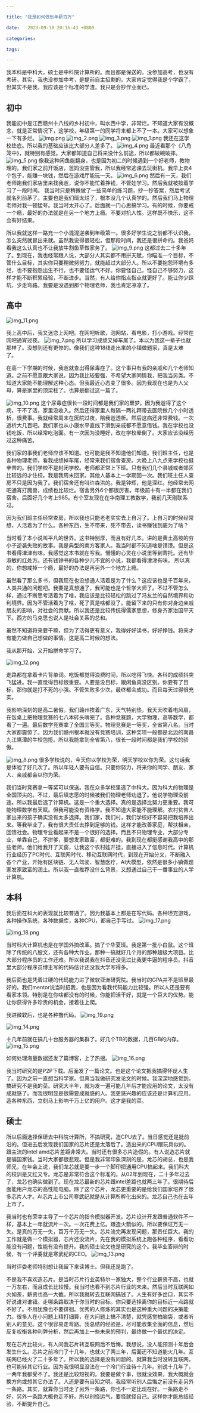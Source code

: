 ```yaml
---

title: "我是如何做到年薪百万"

date:   2023-09-18 20:16:43 +0800

categories:

tags:

---
```



我本科是中科大，硕士是中科院计算所的。而且都是保送的，没参加高考，也没有考研。其实，我也没参加中考，是提前自主招剩的。大家肯定觉得我是个学霸了。但其实不是我，我应该是个标准的学渣。我只是会抄作业而已。

## 初中

我能初中是江西赣州十八线的乡村初中，叫水西中学，非常烂。不知道大家有没概念，就是正常情况下，这学校，年级第一的同学将来都上不了一本。大家可以想象一下有多烂。
![img.png](../assets/images/2023-09-18-我是如何做到年薪百万/img.png)
![img_2.png](../assets/images/2023-09-18-我是如何做到年薪百万/img_2.png)
![img_3.png](../assets/images/2023-09-18-我是如何做到年薪百万/img_3.png)
![img_1.png](../assets/images/2023-09-18-我是如何做到年薪百万/img_1.png)
我还在这学校垫底。所以我的基础应该比大部分人差多了。
![img_4.png](../assets/images/2023-09-18-我是如何做到年薪百万/img_4.png)
最近看那个《八角笼中》，就特别有感觉。大家都知道自己将来没什么前途，所以都破碗破摔。
![img_5.png](../assets/images/2023-09-18-我是如何做到年薪百万/img_5.png)
像我这种闲鱼能翻身，也是因为初二的时候遇到一个好老师，教物理的。我们家之前开饭店，爸妈没空管我，所以我经常逃课去玩街机。我早上卖4个包子，能赚一块钱，然后在游戏厅能玩一天。
![img_6.png](../assets/images/2023-09-18-我是如何做到年薪百万/img_6.png)
然后有一天，我们老师跑我们家店里来找我爸，说你不能忙着挣钱，不管娃学习。然后我就被按着学习了一段时间。
我当时只是稍微做了一些简单的练习题，抄一抄答案，然后考试就名列前茅了。主要也是我们班太烂了，根本没几个认真学的。然后我们马上物理老师对我一顿猛夸。我当时太开心了。后面就一门心思搞学习。有的时候，你要戒一个瘾，最好的办法就是在另一个地方上瘾。不要对抗人性。这样既不快乐，这不会有好结果。

所以我就这样一路充一个小混混逆袭到年级第一。很多好学生说之前都不认识我，怎么突然就冒出来就。虽然我说得很轻松，但那段时间，我还是很拼命的。我爸妈看我这么认真也不让我放牛割鱼草做家务了。
![img_9.png](../assets/images/2023-09-18-我是如何做到年薪百万/img_9.png)
这都过去二十多年了。到现在，我也经常跟人说，大部分人其实都不用拼天赋，你瞄准一个目标，不管什么目标，其实你只要稍微努努力，就能超过大部分人。所以不要抱怨环境有多烂，也不要抱怨出生不行，也不要怪运气不好。你要怪自己，怪自己不够努力，这样才能不断积累经验，不断进步。当然，有人给你指点指点就更好了。能让你少踩坑，少走弯路。我要是没遇到那个物理老师，我也肯定凉凉了。

## 高中

![img_11.png](../assets/images/2023-09-18-我是如何做到年薪百万/img_11.png)

我上高中后，我又迷恋上网吧。在网吧听歌，泡网站，看电影，打小游戏。经常在网吧通宵过夜。
![img_7.png](../assets/images/2023-09-18-我是如何做到年薪百万/img_7.png)
所以学习成绩又掉车尾了。本以为我这一辈子也就那样了。没想到还有更惨的。像我们这种18线走出来的小镇做题家，真是太难了。

在高一下学期的时候，我爸就查出得尿毒症了。这个事只有我的亲戚和几个老师知道。之前不愿意跟大家说，因为我比较要强，不希望大家同情我，把我当另类。不知道大家能不能理解这种心态。但我最近心态变了很多。因为我现在也是为人父母，算是家里的顶梁柱了。也算是翻过这一篇了。

![img_10.png](../assets/images/2023-09-18-我是如何做到年薪百万/img_10.png)
这个尿毒症很长一段时间都是我们家的噩梦。因为我爸得了这个病，干不了活，家里没收入。然后还得家里人每隔一两礼拜带去医院做几个小时透析，很费事。我就经常周末在医院过夜，陪我爸透析。然后这病还非常费钱。一次透析大几百吧。我们家也从小康水平直线下滑到亲戚都不愿意借钱。我在学校也没钱吃饭，所以经常吃泡面。有一次因为没睡好，改在学校晕倒了。大家应该没经历过这种痛苦。

我们家的事我们老师应该不知道。也可能是我不知道他们知道。我们班主任，也是各种物理老师，看我成绩掉车尾，经常来我们宿舍查房。大晚上八九点来学校也挺辛苦的。我们学校不是封闭学校。老师都正常上下班。只有我们几个县城或者郊区比较远的才住校。我是我周末回家。其他人基本上一学期回一次。我们班主任人查房不只是因为我了。我们宿舍还有叫许森洪的。我是钟辉，他是深红。他经常去网吧通宵打魔兽，成绩也比较烂。宿舍另外6个都很厉害。年级前十有一半都在我们宿舍。后面好几个考上985。有个室友现在在华南理工教数学，我前几天刚联系过。

因为我们班主任经常查房，所以我也只能老老实实去上自习了。上自习的时候经常想，人活着为了什么。各种东西，生不带来，死不带去，读书赚钱到底为了啥？

当时看了本小说叫平凡的世界。这书特别厚，而且有好几本。讲的是黄土高坡的穷小子逆袭失败的故事。我是典型的南方客家人。我当时都不知道啥是馍馍。但是这书看得津津有味。我感觉这本书就在写我。懵懂的心灵在小说里等到寄托。还有毕淑敏的红处方。还有钱钟书的各种少儿不宜的小说，我都看得津津有味。
所以真的，你想戒掉一个瘾，最好的办法是再另外一个地方上瘾。

虽然看了那么多书，但我现在也没想通人活着是为了什么？这应该也是千百年来，人类共通的问题吧。我要是真想通了，我可能也是个哲学大师了。不过不管怎么样，通过不断思考活着为了啥，我应该是比较轻松的跳过了冯友兰的自然境界和功利境界。因为不管活着为了啥，死了真是啥都没了。能留下来的只有你对身边亲戚朋友的影响，对社会的贡献。所以我还是比较传统得儒家思想，修身齐家治国平天下。西方的马克思也说人是社会关系的总和。

虽然不知道将来要干嘛，但为了活得更有意义，我得好好读书，好好挣钱。将来才有能力做自己想做的事情。这是高二时候的想法。

我从那开始，又开始拼命学习了。

![img_12.png](../assets/images/2023-09-18-我是如何做到年薪百万/img_12.png)

走路都在拿着卡片背单词。吃饭都觉得浪费时间，所以吃得飞快。各科的成绩抖突飞猛进。我一直觉得目标很重要。人要是没目标，跟闲鱼真没区别。你要有了目标，那你就是打不死的小强。不管失败多少次，最终都会成功。而且每天过得很充实。

我影响深刻的是高二暑假。我们赣州挨着广东，天气特别热，我天天吹着电风扇，在饭桌上把物理竞赛的七八本砖头啃完了。各种竞赛题，大学物理，高等数学，都看了一遍。最后数学竞赛拿了全国三等奖。物理竞赛是一等奖，全省第八名。当时大家都震惊了。因为我们赣州根本就没有竞赛培训，这种奖项一般都是北边的南昌九江鹰潭的牛校包揽。所以我能拿到全省第八，很长一段时间都是我们学校的骄傲。

![img_8.png](../assets/images/2023-09-18-我是如何做到年薪百万/img_8.png)
很多学校说的，今天你以学校为荣，明天学校以你为荣。这句话我是体验了好几次了。所以年轻人要有自信。只要你努力，将来你的同学、朋友、家人、亲戚都会以你为荣。

我们当时竞赛拿一等奖可以保送。我在众多学校里选了中科大。因为科大的物理是全国顶尖的。不过，最后填志愿的时候被我们物理老师劝退了。他说学物理没前途。所以我最后选了计算机。这是一个重大选择。真的是选择比努力更重要。我可能物理数学有天赋。但我可能没有资格学。我不知道大家能不能理解。农村贫苦人家出来的孩子确实没有太多选择。我们家，我们村，我们学校好不容易把我培养出来。等我毕业了，我有很大责任去挣到足够的钱。这样才能改善家庭，帮扶相亲，回馈社会。物理专业看起来不是一个很好的选择。而且不只物理专业，大部分专业，单靠自己，不拼爹，要想发家致富，都挺难的。我到现在都挺感谢我高中的那些老师。他们给我开了天窗，让我这个农村娃开挂，直接进入了信息时代。计算机行业经历了PC时代、互联网时代、移动互联网时代，到现在开始分叉，不断融入各个产业，开始有区块链、无人驾驶、智慧医疗，AI大模型，依然是很多小镇做题家发家致富的润土。所以我一直推荐没什么背景，又想通过自己干一番事业的人学计算机。

## 本科

我后面在科大的表现就比较普通了。因为我基本上都是在写代码。各种坦克游戏，各种操作系统，各种数据库，各种CPU，都自己手写过。
![img_17.png](../assets/images/2023-09-18-我是如何做到年薪百万/img_17.png)

![img_18.png](../assets/images/2023-09-18-我是如何做到年薪百万/img_18.png)

当时科大计算机也是在学国外搞改革。搞了个华夏班。我是第一批小白鼠。这个班除了传统的八股文，还有各种大作业。那种一搞就好几个月的那种超级大项目。比大部分程序员的工作还难。所以我说我在抖音还没见过比我更牛逼的程序员。抖音里大部分程序员博主写的代码估计还没我大学写得多。


我后面也是凭着过硬的代码能力进了微软亚洲研究院。我当时的GPA并不是班里最好的。我们mentor说当时招我，也是因为看我代码能力比较强。所以人还是要有看家本领。特别是在你啥都没有的时候，你能把活干好，就是一个巨大的优势。能让你获得许多珍贵的机会，接着往上爬。

我进微软后，也是各种撸代码。
![img_19.png](../assets/images/2023-09-18-我是如何做到年薪百万/img_19.png)

![img_14.png](../assets/images/2023-09-18-我是如何做到年薪百万/img_14.png)

十几年前就在搞几十台服务器的集群了。好几个TB的数据，几百GB的内存。
![img_15.png](../assets/images/2023-09-18-我是如何做到年薪百万/img_15.png)

如何处理海量数据还发了篇博客，上了热搜。
![img_16.png](../assets/images/2023-09-18-我是如何做到年薪百万/img_16.png)

我当时研究的是P2P下载。后面发了一篇论文。也是这个论文把我搞得怀疑人生了。因为之前一直想当科学家。但真当我做研究发论文的时候。我深深地感觉到，搞研究不是我的菜。研究大半年，就为发一遍可能几年后才能应用的论文，太没有成就感了。而我很明显是很需要成就感的人。我更感兴趣的应该还是计算机应用。造各种东西，立刻马上影响千万上亿的用户。这才是我的菜。

## 硕士

所以后面选择保研去中科院计算所，不搞研究，造CPU去了。当日感觉还是挺前沿的。但进去后发现我们国家的芯片还是太落后了。造出来的CPU跟玩具似的。跟主流的intel amd芯片差距非常大。当时还有很多芯片造假的。有人说造芯片就是骗国家钱。当时大家都很悲观。但是我非常印象深刻的是，龙芯的胡总，也是我师兄，在年会上说，我们龙芯就是要一步一个脚印把通用CPU搞起来。我们科大的校训是又红又专。龙芯是非常符合这个标准的。从02年到现在，二十多年过去了，龙芯也确实做到了。现在龙芯最新的芯片跟intel差距也就两三年了。很期待后面能用户龙芯的高性能电脑。除了这个芯片，龙芯更重要的是给我们国家培养了很多芯片人才。AI芯片上市公司寒武纪就是从计算所孵化出来的。龙芯自己也在去年上市了。

我当时也有荣幸主导了一个芯片的指令模拟器开发。芯片设计开发跟普通软件不一样，基本上一年就流片一次。一次花费上亿。跟造火箭似的。所以要保证万无一失。是真的万无一失，百万千万无一失。芯片流完再发现问题，那责任巨大。我的工作就是做一个模拟器，芯片还没流片，先在我的模拟系统上跑各种程序，看看功能没有问题，性能有没有提升。我的硕士论文也是研究的这个。我毕业答辩的时候，有一个评委就是寒武纪的CEO。
![img_13.png](../assets/images/2023-09-18-我是如何做到年薪百万/img_13.png)

当时评委老师特别想让我留下来读博士。但我还是跑了。

不是我不喜欢造芯片。是当时芯片行业英特尔一家独大，整个行业薪资不高，也就一万左右，而且成长比较慢。我当时也看不到芯片行业的未来。然后当时互联网如火如荼，薪资也高一大截。所以我就转去互联网搞钱了。人生有好多岔口，其实不好说谁对谁错。走哪条路取决于你当时的目标。你只要选择离你的目标近一点路就不好了。不用犹豫也不要徘徊。优秀的人修炼的其实也是这种重大问题的决策能力。很多人在小问题上精打细算，在大问题上搞不清楚，就凭感觉拍脑袋，或者听别人的意见。这个很容易走弯路。我总结的经验是，尽可能收集全面的信息，然后反复权衡各种利弊分析，然后再加上一些未来的预判，最终做一个最优的决定。

现在芯片比较火，有人问我芯片转互联网后不后悔。我想说，没人能预测十年后会发生什么。芯片之前冷门了十几年，也就火了两三年，后面还不知道能火几年。互联网已经火了二十多年了。所以我的选择是没有问题的。就算我当时没转互联网，也可能转其它行业。因为我很明显没法在一个冷门行业待十几年。别说十几年了，一两年我都受不了。我还是比较短视的。我要是做个事，很就没效果，我大概就会换方向或想其它办法了。人还是要有自知之明。我经常听别人后悔之前没有走另外一条路。其实，就算你当时走了另外一条路，你也不一定比现在好。一条路走不好，另外一条路大概也走不好。所以别怪运气，要怪就怪自己。这样你才能总结经验，不断提升自己。